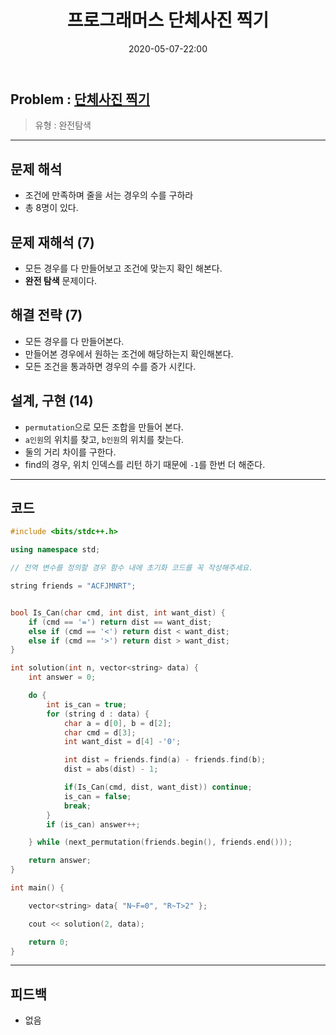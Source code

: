 ﻿---
title: 프로그래머스 단체사진 찍기
date: 2020-05-07-22:00
categories:
- PS

tags:
- Programmers
- PS
- Problem Solve
- 완전탐색
- 카카오코드 본선

photos:
- https://t1.kakaocdn.net/codefestival/picture.png

---

## Problem : [단체사진 찍기](https://programmers.co.kr/learn/courses/30/lessons/1835)
> 유형 : 완전탐색

---
 
## 문제 해석
* 조건에 만족하며 줄을 서는 경우의 수를 구하라
* 총 8명이 있다.

## 문제 재해석 (7)
* 모든 경우를 다 만들어보고 조건에 맞는지 확인 해본다.
* **완전 탐색** 문제이다.

## 해결 전략 (7)
* 모든 경우를 다 만들어본다.
* 만들어본 경우에서 원하는 조건에 해당하는지 확인해본다.
* 모든 조건을 통과하면 경우의 수를 증가 시킨다.

## 설계, 구현 (14)
* `permutation`으로 모든 조합을 만들어 본다.
* `a인원`의 위치를 찾고, `b인원`의 위치를 찾는다.
* 둘의 거리 차이를 구한다.  
* find의 경우, 위치 인덱스를 리턴 하기 때문에 `-1`를 한번 더 해준다.

---

## 코드

```c++
#include <bits/stdc++.h>

using namespace std;

// 전역 변수를 정의할 경우 함수 내에 초기화 코드를 꼭 작성해주세요.

string friends = "ACFJMNRT";


bool Is_Can(char cmd, int dist, int want_dist) {
	if (cmd == '=') return dist == want_dist;
	else if (cmd == '<') return dist < want_dist;
	else if (cmd == '>') return dist > want_dist;
}

int solution(int n, vector<string> data) {
    int answer = 0;

    do {
        int is_can = true;
        for (string d : data) {
            char a = d[0], b = d[2];
            char cmd = d[3];
            int want_dist = d[4] -'0';

            int dist = friends.find(a) - friends.find(b);
            dist = abs(dist) - 1;

            if(Is_Can(cmd, dist, want_dist)) continue;
            is_can = false;
            break;
        }
        if (is_can) answer++;

    } while (next_permutation(friends.begin(), friends.end()));

    return answer;
}

int main() {

    vector<string> data{ "N~F=0", "R~T>2" };

    cout << solution(2, data);

    return 0;
}
```


---


## 피드백
* 없음